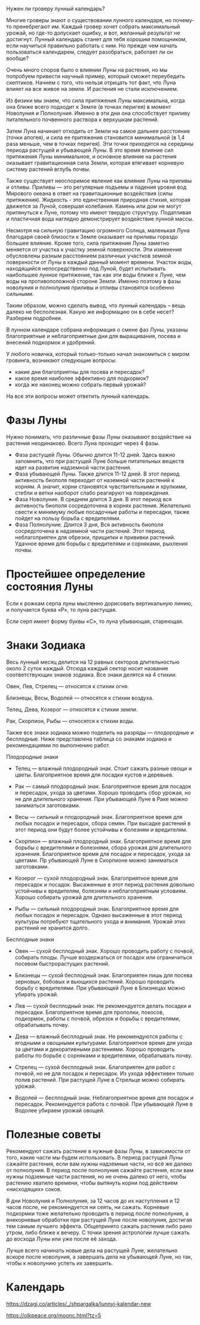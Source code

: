 Нужен ли гроверу лунный календарь?

Многие гроверы знают о существовании лунного календаря, но почему-то пренебрегают им. Каждый гровер хочет собрать максимальный урожай, но где-то допускает ошибку, и вот, желанный результат не достигнут. Лунный календарь станет для тебя хорошим помощником, если научиться правильно работать с ним. Но прежде чем начать пользоваться календарем, следует разобраться, работает ли он вообще?

Очень много споров было о влиянии Луны на растения, но мы попробуем привести научный пример, который сможет переубедить скептиков. Начнем с того, что нельзя отрицать тот факт, что Луна влияет на все живое на земле. И растения не стали исключением.

Из физики мы знаем, что сила притяжения Луны максимальна, когда она ближе всего подходит к Земле (в точках перигея) в момент Новолуния и Полнолуния. Именно в эти дни она способствует приливу питательного почвенного раствора к верхушкам растений.

Затем Луна начинает отходить от Земли на самое дальнее расстояние (точки апогея), и сила ее притяжения становится минимальной (в 1,4 раза меньше, чем в точках перигея). Эти точки приходятся на середины периода растущей и убывающей Луны. В это время влияние сил притяжения Луны минимальное, и основное влияние на растения оказывает гравитационная сила Земли, которая втягивает корневую систему растений вглубь почвы.

Также существует неоспоримое явление как влияние Луны на приливы и отливы. Приливы — это регулярные подъемы и падения уровня вод Мирового океана в ответ на гравитационные воздействия (силы притяжения). Жидкость - это единственная природная стихия, которая движется за Луной, совершая колебания. Камень или дом не могут притянуться к Луне, потому что имеют твердую структуру. Податливая и пластичная вода наглядно демонстрирует воздействие лунной массы.

Несмотря на сильную гравитацию огромного Солнца, маленькая Луна благодаря своей близости к Земле оказывает на приливы гораздо большее влияние. Кроме того, сила притяжения Луны заметно меняется от участка к участку земной поверхности. Эти изменения обусловлены разным расстоянием различных участков земной поверхности от Луны в каждый данный момент времени. Участок воды, находящийся непосредственно под Луной, будет испытывать наибольшее лунное притяжение, так как эти воды ближе к Луне, чем воды на противоположной стороне Земли. Именно поэтому в фазы новолуния и полнолуния приливы и отливы становятся особенно сильными.

Таким образом, можно сделать вывод, что лунный календарь – вещь далеко не бесполезная. Какую же информацию он в себе несет? Разберем подробнее.
 
В лунном календаре собрана информация о смене фаз Луны, указаны благоприятные и неблагоприятные дни для выращивания, посева и внесений подкормок и удобрений.

У любого новичка, который только-только начал знакомиться с миром гровинга, возникают следующие вопросы:

- какие дни благоприятны для посева и пересадок?
- какое время наиболее эффективно для подкормок?
- когда же наконец можно собрать первый урожай?

На все эти вопросы может ответить лунный календарь.

# Фазы Луны
Нужно понимать, что различные фазы Луны оказывают воздействие на растения неодинаково. Всего Луна проходит через 4 фазы.

- Фаза растущей Луны. Обычно длится 11-12 дней. Здесь важно запомнить, что при растущей Луне больше питательных веществ идет на развитие надземной части растения.
- Фаза убывающей Луны. Также длится 11-12 дней. В этот период активность биополя переходит от наземной части растений к корням. А значит, корни становятся чувствительными и хрупкими, стебли и ветки наоборот слабо реагируют на повреждения.
- Фаза Новолуние. В среднем длится 3 дня. В этот период вся активность биополя сосредоточена в корнях растения. Желательно свести к минимуму любые посадочные работы и пересадки, также пойдет на пользу борьба с вредителями.
- Фаза Полнолуние. Длится 3 дня, Вся активность биополя сосредоточена в надземной части растений. Этот период неблагоприятен для обрезки, прищипки и прививки растений. Удачное время для борьбы с вредителями и сорняками, рыхления почвы.

# Простейшее определение состояния Луны
Если к рожкам серпа луны мысленно дорисовать вертикальную линию, и получается буква «Р», то луна растущая.

Если серп имеет форму буквы «С», то луна убывающая, стареющая.

# Знаки Зодиака
Весь лунный месяц делится на 12 равных секторов длительностью около 2 суток каждый. Отсюда каждый сектор носит название соответствующих знаков зодиака. Все знаки делятся на 4 стихии:

Овен, Лев, Стрелец — относятся к стихии огня.

Близнецы, Весы, Водолей — относятся к стихии воздуха.

Телец, Дева, Козерог — относятся к стихии земли.

Рак, Скорпион, Рыбы — относятся к стихии воды.


Также все знаки зодиака можно поделить на разряды — плодородные и бесплодные. Ниже представлена таблица со знаками зодиака и рекомендациями по выполнению работ.

 
Плодородные знаки

- Телец — влажный плодородный знак. Стоит сажать разные овощи и цветы. Благоприятное время для посадки кустов и деревьев.

-	Рак — самый плодородный знак. Благоприятное время для посадок и пересадок, ухода за цветами. Хорошо проводить сбор урожая, но не для длительного хранения. При убывающей Луне в Раке можно заниматься заготовками.

- Весы — сильный и плодородный знак. Благоприятное время для любых посадок и пересадок, сбора семян. При высадке растений в этот период они будут более устойчивы к болезням и вредителям.

- Скорпион — влажный плодородный знак. Благоприятное время для борьбы с вредителями и болезнями, сбора урожая для длительного хранения. Благоприятное время для посадок и пересадок, ухода за цветами. Пр убывающей Луне в Скорпионе можно заниматься заготовками.

- Козерог — сухой плодородный знак. Благоприятное время для пересадок и посадок. Высаженные в этот период растения довольно устойчивы к вредителям, болезням и неблагоприятным условиям. Хорошо собирать урожай для длительного хранения.

- Рыбы — сильный плодородный знак. Благоприятное время для любых посадок и пересадок. Однако высаженные в этот период культуры потребуют тщательного ухода и внимания. Урожай этих растений не хранится долго.

 Бесплодные знаки

- Овен — сухой бесплодный знак. Хорошо проводить работу с почвой, собирать плоды. Лучше воздержаться от посадок или ограничиться посевом быстрорастущих растений.

- Близнецы — сухой бесплодный знак. Благоприятен лишь для посева зерновых, бобовых и вьющихся растений. Хорошо проводить борьбу с вредителями. При убывающей Луне в Близнецах можно убирать урожай.

- Лев — сухой бесплодный знак. Не рекомендуется делать посадки и пересадки. Благоприятное время для прополки, покосов, подкормок, работы с почвой, обрезок и борьбы с вредителями, обрабатывать почву.

- Дева — влажный бесплодный знак. Не рекомендуются работы с ягодными и овощными культурами. Благоприятное время для ухода за цветами и декоративными растениями. Хорошо проводить работы по борьбе с сорняками и вредителями, обрабатывать почву.

- Стрелец — сухой бесплодный знак. Благоприятен для работ с почвой, но не для посадок и пересадок. Из ухода эффективен только полив растений. При растущей Луне в Стрельце можно собирать урожай.

- Водолей — бесплодный знак. Неблагоприятное время для посадок и пересадок. Рекомендуется работа с почвой. При убывающей Луне в Водолее убираем урожай овощей.

# Полезные советы
Рекомендуют сажать растение в нужные фазы Луны, в зависимости от того, какие части мы будем использовать. В период растущей Луны сажайте растения, если вам нужны надземные части, но всё же далеко от полнолуния. В период после полнолуния сажайте растения, если вам нужны подземные части растения, но не очень далеко от него, чтобы растению хватило времени, чтобы вытянуть корни под действием «нисходящих» соков.

В дни Новолуния и Полнолуния, за 12 часов до их наступления и 12 часов после, не рекомендуется ни сеять, ни сажать.
Корневые подкормки тоже желательно проводить в период после полнолуния, а внекорневые обработки при растущей Луне после новолуния, достигая тем самым лучшего эффекта. Общепринято сажать растения либо рано утром, либо ближе к вечеру. С точки зрения астрологии лучше сажать до восхода Луны или уже после её захода.

Лучше всего начинать новые дела на растущей Луне, желательно вскоре после новолуния, а завершать дела на убывающей Луне, но так, чтобы к новолунию успеть их завершить.

# Календарь
https://dzagi.co/articles/_/shpargalka/lunnyj-kalendar-new

https://olkpeace.org/moonc.html?tz=5